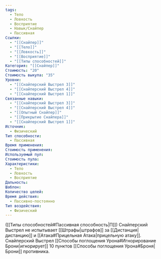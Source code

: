 ```yaml
---
tags:
  - Тело
  - Ловкость
  - Восприятие
  - Навык/Снайпер
  - Пассивная
Ссылки:
  - "[[Снайпер]]"
  - "[[Тело]]"
  - "[[Ловкость]]"
  - "[[Восприятие]]"
  - "[[Типы способностей]]"
Категория: "[[Снайпер]]"
Стоимость: "20"
Стоимость выкупа: "35"
Уровни:
  - "[[Снайперский Выстрел 3]]"
  - "[[Снайперский Выстрел 4]]"
  - "[[Снайперский Выстрел 1]]"
Связанные навыки:
  - "[[Снайперский Выстрел 3]]"
  - "[[Снайперский Выстрел 4]]"
  - "[[Опытный Снайпер]]"
  - "[[Прикрытие Снайпера]]"
  - "[[Снайперский Выстрел 1]]"
Источник:
  - Физический
Тип способности:
  - Пассивная
Время применения: 
Стоимость применения: 
Используемый пул: 
Стоимость пула: 
Характеристики:
  - Тело
  - Ловкость
  - Восприятие
Дальность: 
Шаблон: 
Количество целей: 
Время действия:
  - Пассивно-постоянно
Тип воздействия:
  - Физический
---
```

([[Типы способностей#Пассивная способность|П]]) Снайперский Выстрел не испытывает [[Штрафы|штрафов]] за [[Дистанция|дистанцию]] и [[Атака#Прицельная Атака|прицельную атаку]]. 
Снайперский Выстрел [[Способы поглощения Урона#Игнорирование Брони|игнорирует]] 10 пунктов [[Способы поглощения Урона#Броня|Брони]] противника.